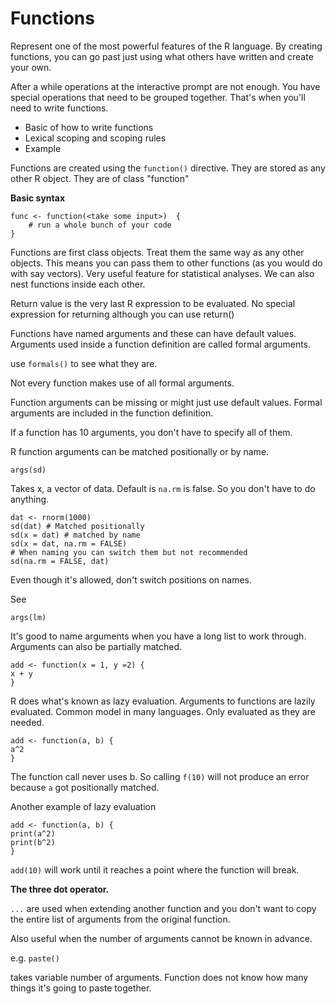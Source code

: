 # Functions 

Represent one of the most powerful features of the R language. By creating functions, you can go past just using what others have written and create your own.

After a while operations at the interactive prompt are not enough. You have special operations that need to be grouped together. That's when you'll need to write functions.

* Basic of how to write functions
* Lexical scoping and scoping rules
* Example

Functions are created using the `function()` directive.
They are stored as any other R object.  They are of class "function"

**Basic syntax**

```
func <- function(<take some input>)  {
    # run a whole bunch of your code
}
```

Functions are first class objects. Treat them the same way as any other objects. This means you can pass them to other functions (as you would do with say vectors). Very useful feature for statistical analyses. We can also nest functions inside each other.

Return value is the very last R expression to be evaluated. No special expression for returning although you can use return()

Functions have named arguments and these can have default values. Arguments used inside a function definition are called formal arguments.

use `formals()` to see what they are.

Not every function makes use of all formal arguments.

Function arguments can be missing or might just use default values. Formal arguments are included in the function definition.

If a function has 10 arguments, you don't have to specify all of them. 

R function arguments can be matched positionally or by name.

```
args(sd)
```
Takes x, a vector of data. 
Default is `na.rm` is false.
So you don't have to do anything.

```
dat <- rnorm(1000)
sd(dat) # Matched positionally
sd(x = dat) # matched by name
sd(x = dat, na.rm = FALSE)
# When naming you can switch them but not recommended
sd(na.rm = FALSE, dat)
```

Even though it's allowed, don't switch positions on names.

See 

```
args(lm)
```

It's good to name arguments when you have a long list to work through. Arguments can also be partially matched.

```
add <- function(x = 1, y =2) {
x + y
}
```

R does what's known as lazy evaluation. Arguments to functions are lazily evaluated. Common model in many languages. Only evaluated as they are needed.

```
add <- function(a, b) {
a^2
}
```

The function call never uses b. So calling `f(10)` will not produce an error because `a` got positionally matched.

Another example of lazy evaluation


```
add <- function(a, b) {
print(a^2)
print(b^2)
}
```

`add(10)` will work until it reaches a point where the function will break.

**The three dot operator.**

`...` are used when extending another function and you don't want to copy the entire list of arguments from the original function.

Also useful when the number of arguments cannot be known in advance.

e.g. `paste()`

takes variable number of arguments. Function does not know how many things it's going to paste together.

